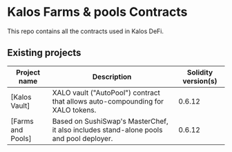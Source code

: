 # Kalos Farms & pools Contracts

This repo contains all the contracts used in Kalos DeFi.

## Existing projects

| Project name                                                          | Description                                                                                                                | Solidity version(s)      |
| --------------------------------------------------------------------- | -------------------------------------------------------------------------------------------------------------------------- | ------------------------ |
| [Kalos Vault]                                                         | XALO vault ("AutoPool") contract that allows auto-compounding for XALO tokens.                                             | 0.6.12                   |
| [Farms and Pools]                                                     | Based on SushiSwap's MasterChef, it also includes stand-alone pools and pool deployer.                                     | 0.6.12                   |



